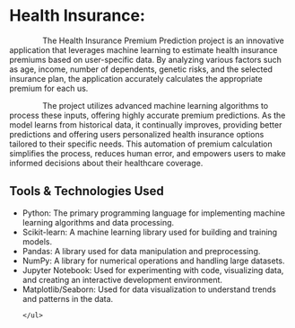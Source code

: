 <h1> Health Insurance:</h1>
<div>   
  <p>&nbsp&nbsp &nbsp&nbsp &nbsp&nbsp &nbsp&nbsp &nbsp&nbsp The Health Insurance Premium Prediction project is an innovative application that leverages machine learning to estimate health insurance premiums based on user-specific data. By analyzing various factors such as age, income, number of dependents, genetic risks, and the selected insurance plan, the application accurately calculates the appropriate premium for each us.</p>
       <p> &nbsp&nbsp &nbsp&nbsp &nbsp&nbsp &nbsp&nbsp &nbsp&nbsp   The project utilizes advanced machine learning algorithms to process these inputs, offering highly accurate premium predictions. As the model learns from historical data, it continually improves, providing better predictions and offering users personalized health insurance options tailored to their specific needs. This automation of premium calculation simplifies the process, reduces human error, and empowers users to make informed decisions about their healthcare coverage.</p>  
 </div>
<div>
   <h2>Tools & Technologies Used</h2>
    <ul>
      <li><span class="highlight">Python</span>: The primary programming language for implementing machine learning algorithms and data processing.</li>
      <li><span class="highlight">Scikit-learn</span>: A machine learning library used for building and training models.</li>
      <li><span class="highlight">Pandas</span>: A library used for data manipulation and preprocessing.</li>
      <li><span class="highlight">NumPy</span>: A library for numerical operations and handling large datasets.</li>
      <li><span class="highlight">Jupyter Notebook</span>: Used for experimenting with code, visualizing data, and creating an interactive development environment.</li>
      <li><span class="highlight">Matplotlib/Seaborn</span>: Used for data visualization to understand trends and patterns in the data.</li>
     
    </ul>
  </div>
